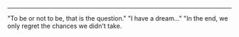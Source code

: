 ---
"To be or not to be, that is the question."
"I have a dream..."
"In the end, we only regret the chances we didn't take.

